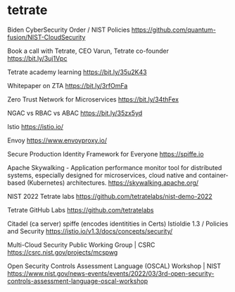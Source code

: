 # tetrate

Biden CyberSecurity Order / NIST Policies 
https://github.com/quantum-fusion/NIST-CloudSecurity

Book a call with Tetrate, CEO Varun, Tetrate co-founder
https://bit.ly/3uj1Vpc

Tetrate academy learning
https://bit.ly/35u2K43

Whitepaper on ZTA
https://bit.ly/3rfOmFa

Zero Trust Network for Microservices
https://bit.ly/34thFex

NGAC vs RBAC vs ABAC
https://bit.ly/35zx5yd

Istio
https://istio.io/

Envoy
https://www.envoyproxy.io/

Secure Production Identity Framework for Everyone
https://spiffe.io

Apache Skywalking - Application performance monitor tool for distributed systems, especially designed for microservices, cloud native and container-based (Kubernetes) architectures.
https://skywalking.apache.org/

NIST 2022 Tetrate labs
https://github.com/tetratelabs/nist-demo-2022

Tetrate GitHub Labs 
https://github.com/tetratelabs

Citadel (ca server) spiffe (encodes identitities in Certs) Istioldie 1.3 / Policies and Security
https://istio.io/v1.3/docs/concepts/security/



Multi-Cloud Security Public Working Group | CSRC
https://csrc.nist.gov/projects/mcspwg

Open Security Controls Assessment Language (OSCAL) Workshop | NIST
https://www.nist.gov/news-events/events/2022/03/3rd-open-security-controls-assessment-language-oscal-workshop
